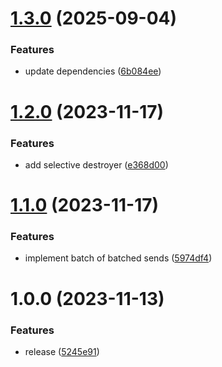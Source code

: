 # [1.3.0](https://github.com/fgiova/mini-sns-client/compare/1.2.0...1.3.0) (2025-09-04)


### Features

* update dependencies ([6b084ee](https://github.com/fgiova/mini-sns-client/commit/6b084eef0d06d7f117af402f786bcd1e76f92e0d))

# [1.2.0](https://github.com/fgiova/mini-sns-client/compare/1.1.0...1.2.0) (2023-11-17)


### Features

* add selective destroyer ([e368d00](https://github.com/fgiova/mini-sns-client/commit/e368d00fc43a16c3311c9892ca8d543eca322a15))

# [1.1.0](https://github.com/fgiova/mini-sns-client/compare/1.0.0...1.1.0) (2023-11-17)


### Features

* implement batch of batched sends ([5974df4](https://github.com/fgiova/mini-sns-client/commit/5974df4845bc584ec71eefda09a00b7ae1f2fb38))

# 1.0.0 (2023-11-13)


### Features

* release ([5245e91](https://github.com/fgiova/mini-sns-client/commit/5245e91872387688fb53aece9be6488e702d4cdd))
